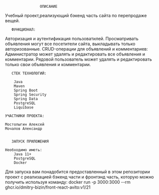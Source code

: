                     ОПИСАНИЕ 

Учебный проект,реализующий бэкенд часть сайта по перепродаже вещей.

       ФУНКЦИОНАЛ:

Авторизация и аутентификация пользоватилей.
Просматривать объявления могут все посетители сайта, выкладывать только авторизованные.
CRUD-операции для объявлений и комментариев:
    Администратор может удалять и редактировать все объявления и комментарии.
    Рядовой пользователь может удалять и редактировать только свои объявления и комментарии.

       СТЕК ТЕХНОЛОГИЙ:

        Java
        Maven
        Spring Boot
        Spring Security
        Spring Data
        PostgreSQL
        Liquibase

    УЧАСТНИКИ ПРОЕКТА:

    Мостолыгин Алексей
    Мочалов Александр


       ЗАПУСК ПРИЛОЖЕНИЯ

    Необходимо иметь:
        Java 11+
        PostgreSQL
        Docker
Для запуска вам понадобится предоставленный в этом репозитории проект с реализацией бэкенд части и фронтэнд часть,
которую можно получить используя команду:
docker run -p 3000:3000 --rm ghcr.io/dmitry-bizin/front-react-avito:v1/21
